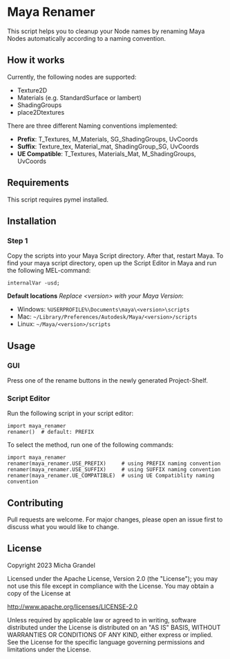 # Maya Renamer

This script helps you to cleanup your Node names 
by renaming Maya Nodes automatically according to 
a naming convention.

## How it works

Currently, the following nodes are supported:

* Texture2D
* Materials (e.g. StandardSurface or lambert)
* ShadingGroups
* place2Dtextures

There are three different Naming conventions implemented:

* **Prefix**: T_Textures, M_Materials, SG_ShadingGroups, UvCoords
* **Suffix**: Texture_tex, Material_mat, ShadingGroup_SG, UvCoords
* **UE Compatible**: T_Textures, Materials_Mat, M_ShadingGroups, UvCoords

## Requirements

This script requires pymel installed.

## Installation

### Step 1

Copy the scripts into your Maya Script directory. After that, restart Maya. 
To find your maya script directory, open up the Script Editor in Maya and 
run the following MEL-command:

```internalVar -usd;```

**Default locations** *Replace &lt;version&gt; with your Maya Version*:

- Windows: `%USERPROFILE%\Documents\maya\<version>\scripts`
- Mac: `~/Library/Preferences/Autodesk/Maya/<version>/scripts`
- Linux: `~/Maya/<version>/scripts`

## Usage

### GUI

Press one of the rename buttons in the newly generated
Project-Shelf.

### Script Editor

Run the following script in your script editor:
```
import maya_renamer
renamer()  # default: PREFIX
```

To select the method, run one of the following commands:
```
import maya_renamer
renamer(maya_renamer.USE_PREFIX)     # using PREFIX naming convention
renamer(maya_renamer.USE_SUFFIX)     # using SUFFIX naming convention
renamer(maya_renamer.UE_COMPATIBLE)  # using UE Compatiblity naming convention
```

## Contributing

Pull requests are welcome. For major changes, please open an issue first 
to discuss what you would like to change.

## License

Copyright 2023 Micha Grandel

Licensed under the Apache License, Version 2.0 (the "License");
you may not use this file except in compliance with the License.
You may obtain a copy of the License at

  http://www.apache.org/licenses/LICENSE-2.0

Unless required by applicable law or agreed to in writing, software
distributed under the License is distributed on an "AS IS" BASIS,
WITHOUT WARRANTIES OR CONDITIONS OF ANY KIND, either express or implied.
See the License for the specific language governing permissions and
limitations under the License.
